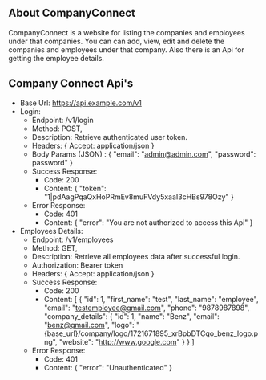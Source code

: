 ## About CompanyConnect

CompanyConnect is a website for listing the companies and employees under that companies. You can can add, view, edit and
delete the companies and employees under that company. Also there is an Api for getting the employee details.

## Company Connect Api's

- Base Url: https://api.example.com/v1
- Login: 
    - Endpoint: /v1/login
    - Method: POST,
    - Description: Retrieve authenticated user token.
    - Headers: {
        Accept: application/json
    }
    - Body Params (JSON) : {
        "email": "admin@admin.com",
        "password": password"
    }
    - Success Response:
        - Code: 200
        - Content: {
            "token": "1|pdAagPqaQxHoPRmEv8muFVdy5xaaI3cHBs978Ozy"
        }
    - Error Response:
        - Code: 401
        - Content: {
            "error": "You are not authorized to access this Api"
        }
- Employees Details: 
    - Endpoint: /v1/employees
    - Method: GET,
    - Description: Retrieve all employees data after successful login.
    - Authorization: Bearer token
    - Headers: {
        Accept: application/json
    }
    - Success Response:
        - Code: 200
        - Content: [
            {
                "id": 1,
                "first_name": "test",
                "last_name": "employee",
                "email": "testemployee@gmail.com",
                "phone": "9878987898",
                "company_details": {
                    "id": 1,
                    "name": "Benz",
                    "email": "benz@gmail.com",
                    "logo": "{base_url}/company/logo/1721671895_xrBpbDTCqo_benz_logo.png",
                    "website": "http://www.google.com"
                }
            }
        ]
    - Error Response:
        - Code: 401
        - Content: {
            "error": "Unauthenticated"
        }

